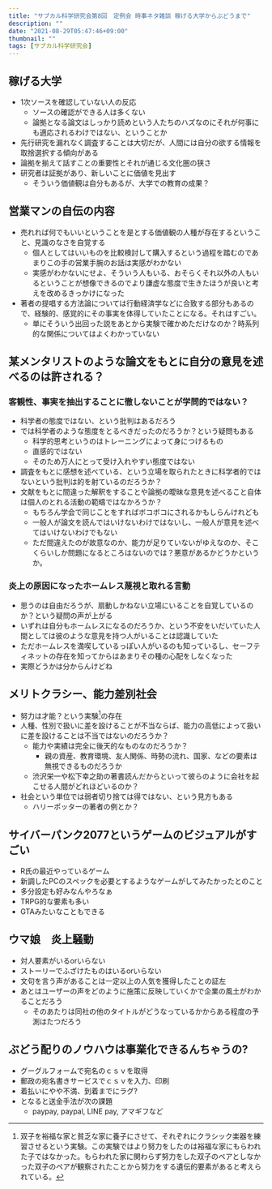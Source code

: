 ```yaml
---
title: "サブカル科学研究会第8回　定例会 時事ネタ雑談 稼げる大学からぶどうまで"
description: ""
date: "2021-08-29T05:47:46+09:00"
thumbnail: ""
tags: [サブカル科学研究会]
---
```

## 稼げる大学
- 1次ソースを確認していない人の反応
  - ソースの確認ができる人は多くない
  - 論拠となる論文はしっかり読めという人たちのハズなのにそれが何事にも適応されるわけではない、ということか
- 先行研究を漏れなく調査することは大切だが、人間には自分の欲する情報を取捨選択する傾向がある
- 論拠を揃えて話すことの重要性とそれが通じる文化圏の狭さ
- 研究者は証拠があり、新しいことに価値を見出す
  - そういう価値観は自分もあるが、大学での教育の成果？
## 営業マンの自伝の内容
- 売れれば何でもいいということを是とする価値観の人種が存在するということ、見識のなさを自覚する
  - 個人としてはいいものを比較検討して購入するという過程を踏むのであまりこの手の営業手腕のお話は実感がわかない
  - 実感がわかないにせよ、そういう人もいる、おそらくそれ以外の人もいるということが想像できるのでより謙虚な態度で生きたほうが良いと考えを改めるきっかけになった
- 著者の提唱する方法論については行動経済学などに合致する部分もあるので、経験的、感覚的にその事実を体得していたことになる。それはすごい。
  - 単にそういう出回った説をあとから実験で確かめただけなのか？時系列的な関係についてはよくわかっていない
## 某メンタリストのような論文をもとに自分の意見を述べるのは許される？
### 客観性、事実を抽出することに徹しないことが学問的ではない？
  - 科学者の態度ではない、という批判はあるだろう
  - では科学者のような態度をとるべきだったのだろうか？という疑問もある
    - 科学的思考というのはトレーニングによって身につけるもの
    - 直感的ではない
    - そのため万人にとって受け入れやすい態度ではない
  - 調査をもとに感想を述べている、という立場を取られたときに科学者的ではないという批判は的を射ているのだろうか？
  - 文献をもとに間違った解釈をすることや論拠の曖昧な意見を述べること自体は個人のとれる活動の範疇ではなかろうか？
    - もちろん学会で同じことをすればボコボコにされるかもしらんけれども
    - 一般人が論文を読んではいけないわけではないし、一般人が意見を述べてはいけないわけでもない
    - ただ間違えたのが故意なのか、能力が足りていないがゆえなのか、そこくらいしか問題になるところはないのでは？悪意があるかどうかというか。
### 炎上の原因になったホームレス蔑視と取れる言動
  - 思うのは自由だろうが、扇動しかねない立場にいることを自覚しているのか？という疑問の声が上がる
  - いずれは自分もホームレスになるのだろうか、という不安をいだいていた人間としては彼のような意見を持つ人がいることは認識していた
  - ただホームレスを満喫しているっぽい人がいるのも知っているし、セーフティネットの存在を知ってからはあまりその種の心配をしなくなった
  - 実際どうかは分からんけどね
## メリトクラシー、能力差別社会
- 努力は才能？という実験[^1]の存在
- 人種、性別で扱いに差を設けることが不当ならば、能力の高低によって扱いに差を設けることは不当ではないのだろうか？
  - 能力や実績は完全に後天的なものなのだろうか？
    - 親の資産、教育環境、友人関係、時勢の流れ、国家、などの要素は無視できるものだろうか
  - 渋沢栄一や松下幸之助の著書読んだからといって彼らのように会社を起こせる人間がどれほどいるのか？
- 社会という単位では弱者切り捨ては得ではない、という見方もある
  - ハリーポッターの著者の例とか？
## サイバーパンク2077というゲームのビジュアルがすごい
- R氏の最近やっているゲーム
- 新調したPCのスペックを必要とするようなゲームがしてみたかったとのこと
- 多分設定も好みなんやろなぁ
- TRPG的な要素も多い
- GTAみたいなこともできる

## ウマ娘　炎上騒動
- 対人要素がいるorいらない
- ストーリーでふざけたものはいるorいらない
- 文句を言う声があることは一定以上の人気を獲得したことの証左
- あとはユーザーの声をどのように施策に反映していくかで企業の風土がわかることだろう
  - そのあたりは同社の他のタイトルがどうなっているかからある程度の予測はたつだろう
## ぶどう配りのノウハウは事業化できるんちゃうの?
- グーグルフォームで宛名のｃｓｖを取得
- 郵政の宛名書きサービスでｃｓｖを入力、印刷
- 着払いにやや不満、到着までにラグ?
- となると送金手法が次の課題
  - paypay, paypal, LINE pay, アマギフなど

[^1]: 双子を裕福な家と貧乏な家に養子にさせて、それぞれにクラシック楽器を練習させるという実験。この実験ではより努力をしたのは裕福な家にもらわれた子ではなかった。もらわれた家に関わらず努力をした双子のペアとしなかった双子のペアが観察されたことから努力をする遺伝的要素があると考えられている。

<div data-vc_mylinkbox_id="887684968"></div>
